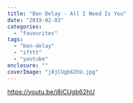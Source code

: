 ```yaml
---
title: "Ben Delay - All I Need Is You"
date: "2019-02-03"
categories: 
  - "favourites"
tags: 
  - "ben-delay"
  - "ifttt"
  - "youtube"
enclosure: ""
coverImage: "j8jCUgb62hU.jpg"
---
```


https://youtu.be/j8jCUgb62hU
